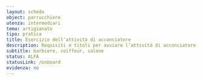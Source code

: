 ```yaml
---
layout: scheda
object: parrucchiere
utenza: intermediari
tema: artigianato
tipo: pratica
title: Esercizio dell’attività di acconciatore
description: Requisiti e titoli per avviare l’attività di acconciatore
subtitle: barbiere, coiffeur, salone
status: ALFA
statusLink: /onboard
evidenza: no
---
```

